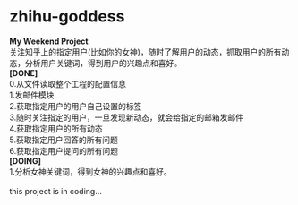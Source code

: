 # zhihu-goddess
<b>My Weekend Project</b><br>
关注知乎上的指定用户(比如你的女神)，随时了解用户的动态，抓取用户的所有动态，分析用户关键词，得到用户的兴趣点和喜好。<br>
<b>[DONE]</b><br>
0.从文件读取整个工程的配置信息<br>
1.发邮件模块<br>
2.获取指定用户的用户自己设置的标签<br>
3.随时关注指定的用户，一旦发现新动态，就会给指定的邮箱发邮件<br>
4.获取指定用户的所有动态<br>
5.获取指定用户回答的所有问题<br>
6.获取指定用户提问的所有问题<br>
<b>[DOING]</b><br>
1.分析女神关键词，得到女神的兴趣点和喜好。<br>
<br>
this project is in coding...<br>
<br>
<br>
<br>
<br>
<br>


